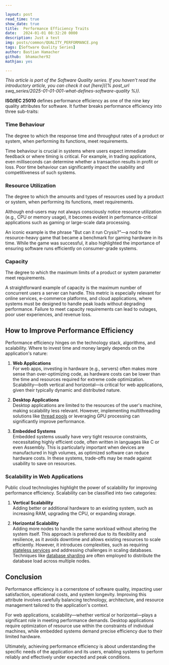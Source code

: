 ```yaml
---

layout: post  
read_time: true  
show_date: true  
title:  Performance Efficiency Traits  
date:   2024-01-01 08:32:20 0000  
description: Just a test  
img: posts/common/QUALITY_PERFORMANCE.png   
tags: [Software Quality Series]  
author: Bastian Hamacher  
github:  bhamacher92  
mathjax: yes  

---
```


*This article is part of the Software Quality series. If you haven’t read the introductory article, you can check it out [here]({% post_url swq_series/2025-01-01-001-what-defines-software-quality %}).*

**ISO/IEC 25010** defines performance efficiency as one of the nine key quality attributes for software. It further breaks performance efficiency into three sub-traits:

### Time Behaviour  
The degree to which the response time and throughput rates of a product or system, when performing its functions, meet requirements.  

Time behaviour is crucial in systems where users expect immediate feedback or where timing is critical. For example, in trading applications, even milliseconds can determine whether a transaction results in profit or loss. Poor time behaviour can significantly impact the usability and competitiveness of such systems.  

### Resource Utilization  
The degree to which the amounts and types of resources used by a product or system, when performing its functions, meet requirements.  

Although end-users may not always consciously notice resource utilization (e.g., CPU or memory usage), it becomes evident in performance-critical applications such as gaming or large-scale data processing.  

An iconic example is the phrase "But can it run Crysis?"—a nod to the resource-heavy game that became a benchmark for gaming hardware in its time. While the game was successful, it also highlighted the importance of ensuring software runs efficiently on consumer-grade systems.  

### Capacity  
The degree to which the maximum limits of a product or system parameter meet requirements.  

A straightforward example of capacity is the maximum number of concurrent users a server can handle. This metric is especially relevant for online services, e-commerce platforms, and cloud applications, where systems must be designed to handle peak loads without degrading performance. Failure to meet capacity requirements can lead to outages, poor user experiences, and revenue loss.  

## How to Improve Performance Efficiency  
Performance efficiency hinges on the technology stack, algorithms, and scalability. Where to invest time and money largely depends on the application's nature:  

1. **Web Applications**  
   For web apps, investing in hardware (e.g., servers) often makes more sense than over-optimizing code, as hardware costs can be lower than the time and resources required for extreme code optimization. Scalability—both vertical and horizontal—is critical for web applications, given their typically dynamic and distributed nature.  

2. **Desktop Applications**  
   Desktop applications are limited to the resources of the user's machine, making scalability less relevant. However, implementing multithreading solutions like [thread pools](https://en.wikipedia.org/wiki/Thread_pool) or leveraging GPU processing can significantly improve performance.  

3. **Embedded Systems**  
   Embedded systems usually have very tight resource constraints, necessitating highly efficient code, often written in languages like C or even Assembly. This is particularly important when devices are manufactured in high volumes, as optimized software can reduce hardware costs. In these systems, trade-offs may be made against usability to save on resources.  

### Scalability in Web Applications  
Public cloud technologies highlight the power of scalability for improving performance efficiency. Scalability can be classified into two categories:  

1. **Vertical Scalability**  
   Adding better or additional hardware to an existing system, such as increasing RAM, upgrading the CPU, or expanding storage.  

2. **Horizontal Scalability**  
   Adding more nodes to handle the same workload without altering the system itself. This approach is preferred due to its flexibility and resilience, as it avoids downtime and allows existing resources to scale efficiently. However, it introduces complexities, such as requiring [stateless services](https://en.wikipedia.org/wiki/Service_statelessness_principle) and addressing challenges in scaling databases. Techniques like [database sharding](https://aws.amazon.com/what-is/database-sharding/?nc1=h_ls) are often employed to distribute the database load across multiple nodes.  

## Conclusion  
Performance efficiency is a cornerstone of software quality, impacting user satisfaction, operational costs, and system longevity. Improving this attribute involves carefully balancing technology, architecture, and resource management tailored to the application's context.  

For web applications, scalability—whether vertical or horizontal—plays a significant role in meeting performance demands. Desktop applications require optimization of resource use within the constraints of individual machines, while embedded systems demand precise efficiency due to their limited hardware.  

Ultimately, achieving performance efficiency is about understanding the specific needs of the application and its users, enabling systems to perform reliably and effectively under expected and peak conditions.